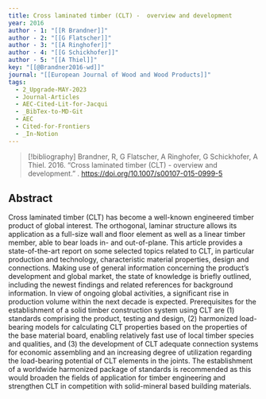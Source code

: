 ```yaml
---
title: Cross laminated timber (CLT) -  overview and development
year: 2016
author - 1: "[[R Brandner]]"
author - 2: "[[G Flatscher]]"
author - 3: "[[A Ringhofer]]"
author - 4: "[[G Schickhofer]]"
author - 5: "[[A Thiel]]"
key: "[[@Brandner2016-wd]]"
journal: "[[European Journal of Wood and Wood Products]]"
tags:
  - 2_Upgrade-MAY-2023
  - Journal-Articles
  - AEC-Cited-Lit-for-Jacqui
  - _BibTex-to-MD-Git
  - AEC
  - Cited-for-Frontiers
  - _In-Notion
---
```


> [!bibliography]
> Brandner, R, G Flatscher, A Ringhofer, G Schickhofer, A Thiel. 2016. “Cross laminated timber (CLT) -  overview and development.” . https://doi.org/10.1007/s00107-015-0999-5

## Abstract
Cross laminated timber (CLT) has become a well-known engineered timber product of global interest. The orthogonal, laminar structure allows its application as a full-size wall and floor element as well as a linear timber member, able to bear loads in- and out-of-plane. This article provides a state-of-the-art report on some selected topics related to CLT, in particular production and technology, characteristic material properties, design and connections. Making use of general information concerning the product’s development and global market, the state of knowledge is briefly outlined, including the newest findings and related references for background information. In view of ongoing global activities, a significant rise in production volume within the next decade is expected. Prerequisites for the establishment of a solid timber construction system using CLT are (1) standards comprising the product, testing and design, (2) harmonized load-bearing models for calculating CLT properties based on the properties of the base material board, enabling relatively fast use of local timber species and qualities, and (3) the development of CLT adequate connection systems for economic assembling and an increasing degree of utilization regarding the load-bearing potential of CLT elements in the joints. The establishment of a worldwide harmonized package of standards is recommended as this would broaden the fields of application for timber engineering and strengthen CLT in competition with solid-mineral based building materials.